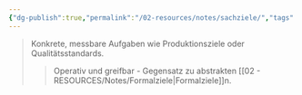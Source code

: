 ```yaml
---
{"dg-publish":true,"permalink":"/02-resources/notes/sachziele/","tags":["unternehmensziele/arten","wirtschaft/bwl"],"noteIcon":"","updated":"2025-09-27T01:32:43.000+02:00"}
---
```


>Konkrete, messbare Aufgaben wie Produktionsziele oder Qualitätsstandards.
>>Operativ und greifbar - Gegensatz zu abstrakten [[02 - RESOURCES/Notes/Formalziele\|Formalziele]]n.